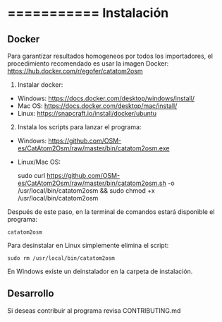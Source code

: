 ===========
Instalación
===========

Docker
------

Para garantizar resultados homogeneos por todos los importadores, el procedimiento recomendado es usar la imagen Docker:
https://hub.docker.com/r/egofer/catatom2osm

1. Instalar docker:

* Windows: https://docs.docker.com/desktop/windows/install/
* Mac OS:  https://docs.docker.com/desktop/mac/install/
* Linux:   https://snapcraft.io/install/docker/ubuntu

2. Instala los scripts para lanzar el programa:

* Windows: https://github.com/OSM-es/CatAtom2Osm/raw/master/bin/catatom2osm.exe
* Linux/Mac OS:


    sudo curl https://github.com/OSM-es/CatAtom2Osm/raw/master/bin/catatom2osm.sh -o /usr/local/bin/catatom2osm && sudo chmod +x /usr/local/bin/catatom2osm

Después de este paso, en la terminal de comandos estará disponible el programa:

    catatom2osm

Para desinstalar en Linux simplemente elimina el script:

    sudo rm /usr/local/bin/catatom2osm 

En Windows existe un deinstalador en la carpeta de instalación.

Desarrollo
----------

Si deseas contribuir al programa revisa CONTRIBUTING.md
